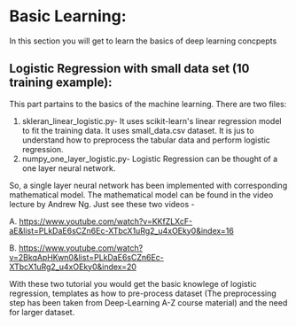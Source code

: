 # Basic Learning:
In this section you will get to learn the basics of deep learning concpepts

## Logistic Regression with small data set (10 training example):
This part partains to the basics of the machine learning. There are two files:
1. skleran_linear_logistic.py- It uses scikit-learn's linear regression model to fit the training data. It uses small_data.csv dataset. It is jus to understand how to preprocess the tabular data and perform logistic regression.
2. numpy_one_layer_logistic.py- Logistic Regression can be thought of a one layer neural network. 

So, a single layer neural network has been implemented with corresponding mathematical model. The mathematical model can be found in the video lecture by Andrew Ng. Just see these two videos -

A. https://www.youtube.com/watch?v=KKfZLXcF-aE&list=PLkDaE6sCZn6Ec-XTbcX1uRg2_u4xOEky0&index=16

B. https://www.youtube.com/watch?v=2BkqApHKwn0&list=PLkDaE6sCZn6Ec-XTbcX1uRg2_u4xOEky0&index=20

With these two tutorial you would get the basic knowlege of logistic regression, templates as how to pre-process dataset (The preprocessing step has been taken from Deep-Learning A-Z course material) and the need for larger dataset.
